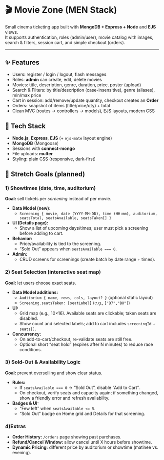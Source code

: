 # 🎬 Movie Zone (MEN Stack)

Small cinema ticketing app built with **MongoDB + Express + Node** and **EJS** views.  
It supports authentication, roles (admin/user), movie catalog with images, search & filters, session cart, and simple checkout (orders).

---

## ✨ Features

- Users: register / login / logout, flash messages
- Roles: **admin** can create, edit, delete movies
- Movies: title, description, genre, duration, price, poster (upload)
- Search & Filters: by title/description (case-insensitive), genre (aliases), min/max price
- Cart in session: add/remove/update quantity, checkout creates an **Order**
- Orders: snapshot of items (title/price/qty) + total
- Clean MVC (routes → controllers → models), EJS layouts, modern CSS



## 🧱 Tech Stack

- **Node.js**, **Express**, **EJS** (+ `ejs-mate` layout engine)
- **MongoDB** (Mongoose)
- Sessions with **connect-mongo**
- File uploads: **multer**
- Styling: plain CSS (responsive, dark-first)



## 🚀 Stretch Goals (planned)

### 1) Showtimes (date, time, auditorium)
**Goal:** sell tickets per *screening* instead of per movie.

- **Data Model (new):**
  - `Screening { movie, date (YYYY-MM-DD), time (HH:mm), auditorium, seatsTotal, seatsAvailable, seatsTaken[] }`
- **UI (Details page):**
  - Show a list of upcoming days/times; user must pick a screening before adding to cart.
- **Behavior:**
  - Price/availability is tied to the screening.
  - “Sold Out” appears when `seatsAvailable === 0`.
- **Admin:**
  - CRUD screens for screenings (create batch by date range + times).

### 2) Seat Selection (interactive seat map)
**Goal:** let users choose exact seats.

- **Data Model additions:**
  - `Auditorium { name, rows, cols, layout? }` (optional static layout)
  - `Screening.seatsTaken: [seatLabel]` (e.g., `["B7","B8"]`)
- **UI:**
  - Grid map (e.g., 10×16). Available seats are clickable; taken seats are disabled.
  - Show count and selected labels; add to cart includes `screeningId` + `seats[]`.
- **Concurrency:**
  - On add-to-cart/checkout, re-validate seats are still free.
  - Optional short “seat hold” (expires after N minutes) to reduce race conditions.

### 3) Sold-Out & Availability Logic
**Goal:** prevent overselling and show clear status.

- **Rules:**
  - If `seatsAvailable === 0` → “Sold Out”, disable “Add to Cart”.
  - On checkout, verify seats and capacity again; if something changed, show a friendly error and refresh availability.
- **Badges & UI:**
  - “Few left” when `seatsAvailable <= 5`.
  - “Sold Out” badge on Home grid and Details for that screening.

### 4)Extras
- **Order History:** `/orders` page showing past purchases.
- **Refund/Cancel Window:** allow cancel until X hours before showtime.
- **Dynamic Pricing:** different price by auditorium or showtime (matinee vs. evening).

